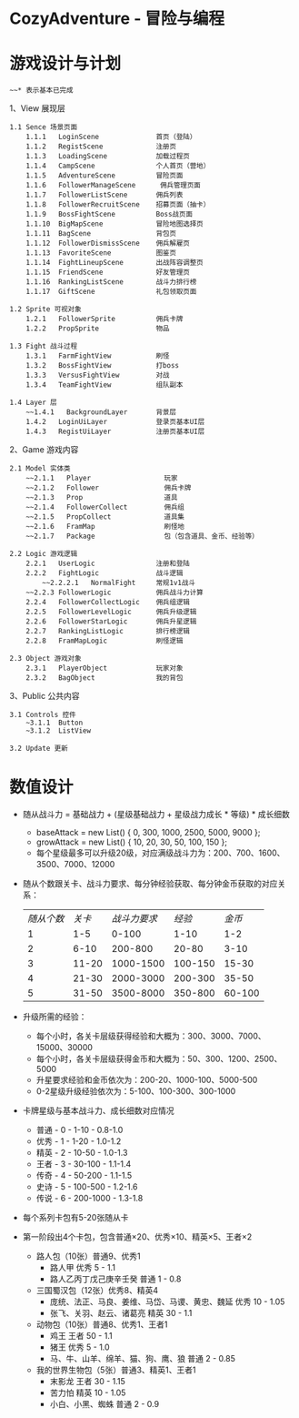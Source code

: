 CozyAdventure - 冒险与编程
===============================


游戏设计与计划
===============================

    ~~* 表示基本已完成

1、View 展现层

    1.1 Sence 场景页面
        1.1.1   LoginScene              首页（登陆）
        1.1.2   RegistScene             注册页
        1.1.3   LoadingScene            加载过程页
        1.1.4   CampScene               个人首页（营地）
        1.1.5   AdventureScene          冒险页面
        1.1.6   FollowerManageScene      佣兵管理页面
        1.1.7   FollowerListScene       佣兵列表
        1.1.8   FollowerRecruitScene    招募页面（抽卡）
        1.1.9   BossFightScene          Boss战页面
        1.1.10  BigMapScene             冒险地图选择页
        1.1.11  BagScene                背包页
        1.1.12  FollowerDismissScene    佣兵解雇页
        1.1.13  FavoriteScene           图鉴页
        1.1.14  FightLineupScene        出战阵容调整页
        1.1.15  FriendScene             好友管理页
        1.1.16  RankingListScene        战斗力排行榜
        1.1.17  GiftScene               礼包领取页面

    1.2 Sprite 可视对象
        1.2.1   FollowerSprite          佣兵卡牌
        1.2.2   PropSprite              物品

    1.3 Fight 战斗过程
        1.3.1   FarmFightView           刷怪
        1.3.2   BossFightView           打boss
        1.3.3   VersusFightView         对战
        1.3.4   TeamFightView           组队副本

    1.4 Layer 层
        ~~1.4.1   BackgroundLayer       背景层
        1.4.2   LoginUiLayer            登录页基本UI层
        1.4.3   RegistUiLayer           注册页基本UI层

2、Game 游戏内容

    2.1 Model 实体类
        ~~2.1.1   Player                  玩家
        ~~2.1.2   Follower                佣兵卡牌
        ~~2.1.3   Prop                    道具
        ~~2.1.4   FollowerCollect         佣兵组
        ~~2.1.5   PropCollect             道具集
        ~~2.1.6   FramMap                 刷怪地
        ~~2.1.7   Package                 包（包含道具、金币、经验等）

    2.2 Logic 游戏逻辑
        2.2.1   UserLogic               注册和登陆
        2.2.2   FightLogic              战斗逻辑
            ~~2.2.2.1   NormalFight     常规1v1战斗
        ~~2.2.3 FollowerLogic           佣兵战斗力计算
        2.2.4   FollowerCollectLogic    佣兵组逻辑
        2.2.5   FollowerLevelLogic      佣兵升级逻辑
        2.2.6   FollowerStarLogic       佣兵升星逻辑
        2.2.7   RankingListLogic        排行榜逻辑
        2.2.8   FramMapLogic            刷怪逻辑

    2.3 Object 游戏对象
        2.3.1   PlayerObject            玩家对象
        2.3.2   BagObject               我的背包
    
    
3、Public 公共内容

    3.1 Controls 控件
        ~3.1.1  Button
        ~3.1.2  ListView

    3.2 Update 更新



数值设计
===============================

- 随从战斗力 = 基础战力 + (星级基础战力 + 星级战力成长 * 等级) * 成长细数
    - baseAttack = new List<int>() { 0, 300, 1000, 2500, 5000, 9000 };
    - growAttack = new List<int>() { 10, 20, 30, 50, 100, 150 };
    - 每个星级最多可以升级20级，对应满级战斗力为：200、700、1600、3500、7000、12000

- 随从个数跟关卡、战斗力要求、每分钟经验获取、每分钟金币获取的对应关系：
    <table><tbody>
    <tr>
        <td><em>随从个数</em></td>
        <td><em>关卡</em></td>
        <td><em>战斗力要求</em></td>
        <td><em>经验</em></td>
        <td><em>金币</em></td>
    </tr>
    <tr>
        <td>1</td>
        <td>1-5</td>
        <td>0-100</td>
        <td>1-10</td>
        <td>1-2</td>
    </tr>
    <tr>
        <td>2</td>
        <td>6-10</td>
        <td>200-800</td>
        <td>20-80</td>
        <td>3-10</td>
    </tr>
    <tr>
        <td>3</td>
        <td>11-20</td>
        <td>1000-1500</td>
        <td>100-150</td>
        <td>15-30</td>
    </tr>
    <tr>
        <td>4</td>
        <td>21-30</td>
        <td>2000-3000</td>
        <td>200-300</td>
        <td>35-50</td>
    </tr>
    <tr>
        <td>5</td>
        <td>31-50</td>
        <td>3500-8000</td>
        <td>350-800</td>
        <td>60-100</td>
    </tr>
    </tbody></table>

- 升级所需的经验：
    - 每个小时，各关卡层级获得经验和大概为：300、3000、7000、15000、30000
    - 每个小时，各关卡层级获得金币和大概为：50、300、1200、2500、5000
    - 升星要求经验和金币依次为：200-20、1000-100、5000-500
    - 0-2星级升级经验依次为：5-100、100-300、300-1000

- 卡牌星级与基本战斗力、成长细数对应情况
    - 普通 - 0 - 1-10     - 0.8-1.0
    - 优秀 - 1 - 1-20     - 1.0-1.2
    - 精英 - 2 - 10-50    - 1.0-1.3
    - 王者 - 3 - 30-100   - 1.1-1.4
    - 传奇 - 4 - 50-200   - 1.1-1.5
    - 史诗 - 5 - 100-500  - 1.2-1.6
    - 传说 - 6 - 200-1000 - 1.3-1.8

- 每个系列卡包有5-20张随从卡
- 第一阶段出4个卡包，包含普通×20、优秀×10、精英×5、王者×2
    - 路人包（10张）普通9、优秀1
        - 路人甲 优秀 5 - 1.1 
        - 路人乙丙丁戊己庚辛壬癸 普通 1 - 0.8
    - 三国蜀汉包（12张）优秀8、精英4
        - 庞统、法正、马良、姜维、马岱、马谡、黄忠、魏延 优秀 10 - 1.05
        - 张飞、关羽、赵云、诸葛亮 精英 30 - 1.1
    - 动物包（10张）普通8、优秀1、王者1
        - 鸡王 王者 50 - 1.1
        - 猪王 优秀 5 - 1.0
        - 马、牛、山羊、绵羊、猫、狗、鹰、狼 普通 2 - 0.85
    - 我的世界生物包（5张）普通3、精英1、王者1
        - 末影龙 王者 30 - 1.15
        - 苦力怕 精英 10 - 1.05
        - 小白、小黑、蜘蛛 普通 2 - 0.9